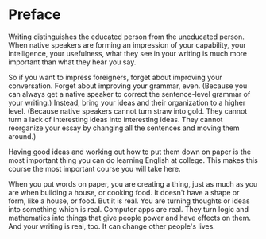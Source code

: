 # Preface

Writing distinguishes the educated person from the uneducated person. When native speakers are forming an impression of your capability, your intelligence, your usefulness, what they see in your writing is much more important than what they hear you say.

So if you want to impress foreigners, forget about improving your conversation. Forget about improving your grammar, even. (Because you can always get a native speaker to correct the sentence-level grammar of your writing.) Instead, bring your ideas and their organization to a higher level. (Because native speakers cannot turn straw into gold. They cannot turn a lack of interesting ideas into interesting ideas. They cannot reorganize your essay by changing all the sentences and moving them around.)

Having good ideas and working out how to put them down on paper is the most important thing you can do learning English at college. This makes this course the most important course you will take here.

When you put words on paper, you are creating a thing, just as much as you are when building a house, or cooking food. It doesn't have a shape or form, like a house, or food. But it is real. You are turning thoughts or ideas into something which is real. Computer apps are real. They turn logic and mathematics into things that give people power and have effects on them. And your writing is real, too. It can change other people's lives.


